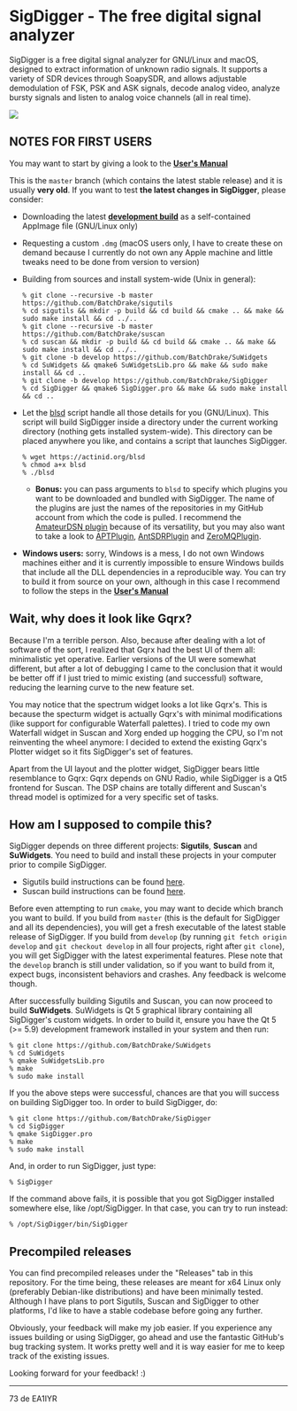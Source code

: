 # SigDigger - The free digital signal analyzer
SigDigger is a free digital signal analyzer for GNU/Linux and macOS, designed to extract information of unknown radio signals. It supports a variety of SDR devices through SoapySDR, and allows adjustable demodulation of FSK, PSK and ASK signals, decode analog video, analyze bursty signals and listen to analog voice channels (all in real time).

![](Screenshots/0.2.0.png) 

## NOTES FOR FIRST USERS
You may want to start by giving a look to the [**User's Manual**](https://github.com/BatchDrake/SigDigger/blob/master/doc/SigDigger_User_Manual.pdf)

This is the `master` branch (which contains the latest stable release) and it is usually **very old**. If you want to test **the latest changes in SigDigger**, please consider:

* Downloading the latest [**development build**](https://github.com/BatchDrake/SigDigger/releases/tag/latest) as a self-contained AppImage file (GNU/Linux only)
* Requesting a custom `.dmg` (macOS users only, I have to create these on demand because I currently do not own any Apple machine and little tweaks need to be done from version to version)
* Building from sources and install system-wide (Unix in general):
    ```
    % git clone --recursive -b master https://github.com/BatchDrake/sigutils
    % cd sigutils && mkdir -p build && cd build && cmake .. && make && sudo make install && cd ../..
    % git clone --recursive -b master https://github.com/BatchDrake/suscan
    % cd suscan && mkdir -p build && cd build && cmake .. && make && sudo make install && cd ../..
    % git clone -b develop https://github.com/BatchDrake/SuWidgets
    % cd SuWidgets && qmake6 SuWidgetsLib.pro && make && sudo make install && cd ..
    % git clone -b develop https://github.com/BatchDrake/SigDigger
    % cd SigDigger && qmake6 SigDigger.pro && make && sudo make install && cd ..
    ```
* Let the [blsd](https://actinid.org/blsd) script handle all those details for you (GNU/Linux). This script will build SigDigger inside a directory under the current working directory (nothing gets installed system-wide). This directory can be placed anywhere you like, and contains a script that launches SigDigger.
    ```
    % wget https://actinid.org/blsd
    % chmod a+x blsd
    % ./blsd
    ```
    * **Bonus:** you can pass arguments to `blsd` to specify which plugins you want to be downloaded and bundled with SigDigger. The name of the plugins are just the names of the repositories in my GitHub account from which the code is pulled. I recommend the [AmateurDSN plugin](https://github.com/BatchDrake/AmateurDSN) because of its versatility, but you may also want to take a look to [APTPlugin](https://github.com/BatchDrake/APTPlugin), [AntSDRPlugin](https://github.com/BatchDrake/AntSDRPlugin) and [ZeroMQPlugin](https://github.com/BatchDrake/ZeroMQPlugin).

* **Windows users:** sorry, Windows is a mess, I do not own Windows machines either and it is currently impossible to ensure Windows builds that include all the DLL dependencies in a reproducible way. You can try to build it from source on your own, although in this case I recommend to follow the steps in the [**User's Manual**](https://github.com/BatchDrake/SigDigger/blob/master/doc/SigDigger_User_Manual.pdf)
  
## Wait, why does it look like Gqrx?
Because I'm a terrible person. Also, because after dealing with a lot of software of the sort, I realized that Gqrx had the best UI of them all: minimalistic yet operative. Earlier versions of the UI were somewhat different, but after a lot of debugging I came to the conclusion that it would be better off if I just tried to mimic existing (and successful) software, reducing the learning curve to the new feature set.

You may notice that the spectrum widget looks a lot like Gqrx's. This is because the specturm widget is actually Gqrx's with minimal modifications (like support for configurable Waterfall palettes). I tried to code my own Waterfall widget in Suscan and Xorg ended up hogging the CPU, so I'm not reinventing the wheel anymore: I decided to extend the existing Gqrx's Plotter widget so it fits SigDigger's set of features.

Apart from the UI layout and the plotter widget, SigDigger bears little resemblance to Gqrx: Gqrx depends on GNU Radio, while SigDigger is a Qt5 frontend for Suscan. The DSP chains are totally different and Suscan's thread model is optimized for a very specific set of tasks.

## How am I supposed to compile this?
SigDigger depends on three different projects: **Sigutils**, **Suscan** and **SuWidgets**. You need to build and install these projects in your computer prior to compile SigDigger.

* Sigutils build instructions can be found [here](https://github.com/BatchDrake/sigutils/blob/master/README.md).
* Suscan build instructions can be found [here](https://github.com/BatchDrake/suscan/blob/master/README.md).

Before even attempting to run `cmake`, you may want to decide which branch you want to build. If you build from `master` (this is the default for SigDigger and all its dependencies), you will get a fresh executable of the latest stable release of SigDigger. If you build from `develop` (by running `git fetch origin develop` and `git checkout develop` in all four projects, right after `git clone`), you will get SigDigger with the latest experimental features. Plese note that the `develop` branch is still under validation, so if you want to build from it, expect bugs, inconsistent behaviors and crashes. Any feedback is welcome though.

After successfully building Sigutils and Suscan, you can now proceed to build **SuWidgets**. SuWidgets is Qt 5 graphical library containing all SigDigger's custom widgets. In order to build it, ensure you have the Qt 5 (>= 5.9) development framework installed in your system and then run:

```
% git clone https://github.com/BatchDrake/SuWidgets
% cd SuWidgets
% qmake SuWidgetsLib.pro
% make
% sudo make install
```

If you the above steps were successful, chances are that you will success on building SigDigger too. In order to build SigDigger, do:

```
% git clone https://github.com/BatchDrake/SigDigger
% cd SigDigger
% qmake SigDigger.pro
% make
% sudo make install
```

And, in order to run SigDigger, just type:

```
% SigDigger
```

If the command above fails, it is possible that you got SigDigger installed somewhere else, like /opt/SigDigger. In that case, you can try to run instead:

```
% /opt/SigDigger/bin/SigDigger
```

## Precompiled releases
You can find precompiled releases under the "Releases" tab in this repository. For the time being, these releases are meant for x64 Linux only (preferably Debian-like distributions) and have been minimally tested. Although I have plans to port Sigutils, Suscan and SigDigger to other platforms, I'd like to have a stable codebase before going any further.

Obviously, your feedback will make my job easier. If you experience any issues building or using SigDigger, go ahead and use the fantastic GitHub's bug tracking system. It works pretty well and it is way easier for me to keep track of the existing issues.

Looking forward for your feedback! :)

---
73 de EA1IYR
